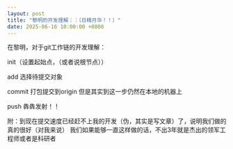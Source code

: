 ```yaml
---
layout: post        
title: "黎明的开发理解：：（日精月华！！）"
date: 2025-06-16 10:00:00 +0800
---
```


在黎明，对于git工作链的开发理解：

init（设置起始点，（或者说根节点））

add 选择待提交对象

commit 打包提交到origin 但是其实到这一步仍然在本地的机器上

push  犇犇发射！！


附：到现在提交速度已经赶不上我的开发（伪，其实是写文章）了，说明我们做的真的很好（对我来说）
我们如果能够一直这样做的话，不出3年就是杰出的领军工程师或者是科研者
